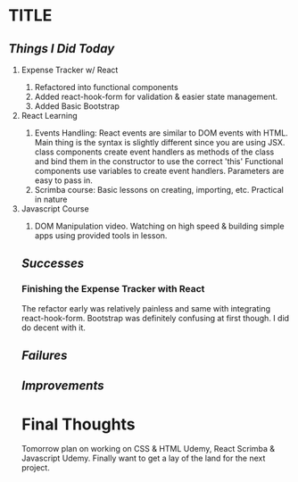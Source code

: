 # **TITLE**

## _Things I Did Today_

<ol>
<li>Expense Tracker w/ React</li>
    <ol>
    <li>Refactored into functional components</li>
    <li>Added react-hook-form for validation & easier state management.</li>
    <li>Added Basic Bootstrap</li>
    </ol>
<li>React Learning</li>
    <ol>
    <li>
    Events Handling:
        React events are similar to DOM events with HTML. Main thing is the syntax is
        slightly different since you are using JSX. class components create event handlers
        as methods of the class and bind them in the constructor to use the correct 'this'
        Functional components use variables to create event handlers. Parameters are easy
        to pass in. 
    </li>
    <li>Scrimba course:
        Basic lessons on creating, importing, etc. Practical in nature    
    </li>
    </ol>
<li>Javascript Course</li>
    <ol>
    <li>DOM Manipulation video. Watching on high speed & building simple apps using provided tools in lesson. </li>
    </ol>

## _Successes_

### Finishing the Expense Tracker with React

The refactor early was relatively painless and same with integrating react-hook-form. Bootstrap was definitely confusing at first though. I did do decent with it.

## _Failures_

## _Improvements_

# Final Thoughts

Tomorrow plan on working on CSS & HTML Udemy, React Scrimba & Javascript Udemy. Finally want to get a lay of the land
for the next project.

